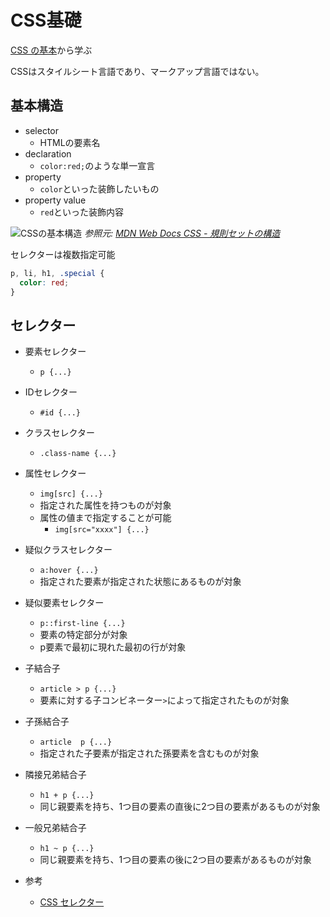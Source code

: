 # CSS基礎

[CSS の基本](https://developer.mozilla.org/ja/docs/Learn/Getting_started_with_the_web/CSS_basics)から学ぶ

CSSはスタイルシート言語であり、マークアップ言語ではない。

## 基本構造

- selector
  - HTMLの要素名
- declaration
  - `color:red;`のような単一宣言
- property
  - `color`といった装飾したいもの
- property value
  - `red`といった装飾内容

![CSSの基本構造](https://developer.mozilla.org/en-US/docs/Learn/Getting_started_with_the_web/CSS_basics/css-declaration-small.png)
_参照元: [MDN Web Docs CSS - 規則セットの構造](https://developer.mozilla.org/ja/docs/Learn/Getting_started_with_the_web/CSS_basics)_

セレクターは複数指定可能

```css
p, li, h1, .special {
  color: red;
}
```

## セレクター

- 要素セレクター
  - `p {...}`
- IDセレクター
  - `#id {...}`
- クラスセレクター
  - `.class-name {...}`
- 属性セレクター
  - `img[src] {...}`
  - 指定された属性を持つものが対象
  - 属性の値まで指定することが可能
    - `img[src="xxxx"] {...}`
- 疑似クラスセレクター
  - `a:hover {...}`
  - 指定された要素が指定された状態にあるものが対象
- 疑似要素セレクター
  - `p::first-line {...}`
  - 要素の特定部分が対象
  - p要素で最初に現れた最初の行が対象
- 子結合子
  - `article > p {...}`
  - 要素に対する子コンビネーター`>`によって指定されたものが対象
- 子孫結合子
  - `article  p {...}`
  - 指定された子要素が指定された孫要素を含むものが対象
- 隣接兄弟結合子
  - `h1 + p {...}`
  - 同じ親要素を持ち、1つ目の要素の直後に2つ目の要素があるものが対象
- 一般兄弟結合子
  - `h1 ~ p {...}`
  - 同じ親要素を持ち、1つ目の要素の後に2つ目の要素があるものが対象

- 参考
  - [CSS セレクター](https://developer.mozilla.org/ja/docs/Learn/CSS/Building_blocks/Selectors)

